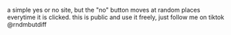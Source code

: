 a simple yes or no site, but the "no" button moves at random places everytime it is clicked.
this is public and use it freely, just follow me on tiktok @rndmbutdiff
